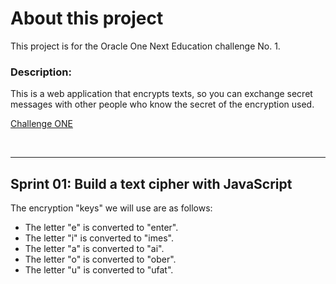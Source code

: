 # About this project

This project is for the Oracle One Next Education challenge No. 1.

### Description:

This is a web application that encrypts texts, so you can exchange secret messages with other people who know the secret of the encryption used.

[Challenge ONE](https://trello.com/c/fruTcqMC/7-sobre-el-desaf%C3%ADo)

<br>

---
## Sprint 01: Build a text cipher with JavaScript

The encryption "keys" we will use are as follows:

+ The letter "e" is converted to "enter".
+ The letter "i" is converted to "imes".
+ The letter "a" is converted to "ai".
+ The letter "o" is converted to "ober".
+ The letter "u" is converted to "ufat".